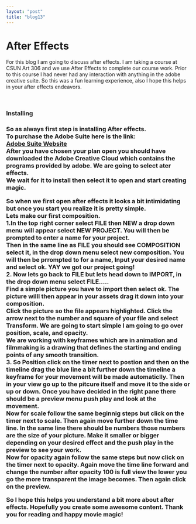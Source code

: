 ```yaml
---
layout: "post"
title: "blog13"
---
```

<h1>After Effects</h1>
<p>For this blog I am going to discuss after effects. I am taking a course at CSUN Art 306 and we use After Effects to complete our course work. Prior to this course I had never had any interaction with anything in the adobe creative suite. So this was a fun learning experience, also I hope this helps in your after effects endeavors. </p><br>

<h3>Installing<h3>
<p>
So as always first step is installing After effects. <br>
To purchase the Adobe Suite here is the link: <br>
<a href="https://www.adobe.com/creativecloud.html?sdid=KKQWX&mv=search&ef_id=Cj0KCQjwhtT1BRCiARIsAGlY51KHHJ8aN_sXkhLmtHrrazsG0qlcJv_EJKRbLxgQlhqXePgRbbfcWfgaAoKLEALw_wcB:G:s&s_kwcid=AL!3085!3!394002003253!e!!g!!adobe&gclid=Cj0KCQjwhtT1BRCiARIsAGlY51KHHJ8aN_sXkhLmtHrrazsG0qlcJv_EJKRbLxgQlhqXePgRbbfcWfgaAoKLEALw_wcB">Adobe Suite Website</a><br>
After you have chosen your plan open you should have downloaded the Adobe Creative Cloud which contains the programs provided by adobe. We are going to select ater effects. <br>
 We wait for it to install then select it to open and start creating magic.<br>
</p>
<p>
So when we first open after effects it looks a bit intimidating but once you start you realize it is pretty simple.<br>
Lets make our first composition.<br>
1.In the top right corner select FILE then NEW a drop down menu will appear select NEW PROJECT. You will then be prompted to enter a name for your project.<br>
Then in the same line as FILE you should see COMPOSITION select it, in the drop down menu select new composition. You will then be prrompted to for a name, Input your desired name and select ok. YAY we got our project going!<br>
2. Now lets go back to FILE but lets head down to IMPORT, in the drop down menu select FILE.....<br>
Find a simple picture you have to import then select ok. The picture willl then appear in your assets drag it down into your composition.<br>
Click the picture so the file appears highlighted. Click the arrow next to the number and square of your file and select Transform. We are going to start simple I am going to go over position, scale, and opacity.<br>
We are working with keyframes which are in animation and filmmaking is a drawing that defines the starting and ending points of any smooth transition.<br>
3. So Position click on the timer next to postion and then on the timeline drag the blue line a bit further down the timeline a keyframe for your movement will be made automaticlly. Then in your view go up to the pitcure itself and move it to the side or up or down. Once you have decided in the right pane there should be a preview menu push play and look at the movement.<br>
Now for scale follow the same beginnig steps but click on the timer next to scale. Then again move further down the time line. In the same line there should be numbers those numbers are the size of your picture. Make it smaller or bigger depending on your desired effect and the push play in the preview to see your work. <br>
Now for opacity again follow the same steps but now click on the timer next to opacity. Again move the time line forward and change the number after opacity 100 is full view the lower you go the more transparent the image becomes. Then again click on the preview. <br> 
</p>
<p>
So I hope this helps you understand a bit more about after effects. Hopefully you create some awesome content. Thank you for reading and happy movie magic!
</p>